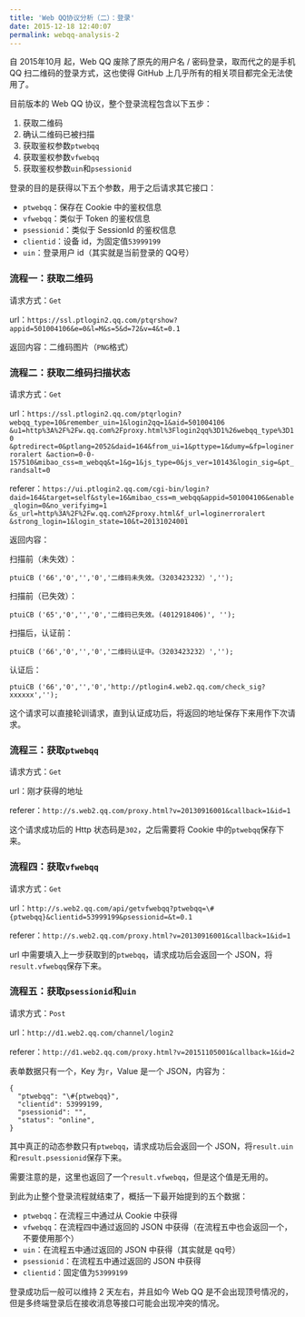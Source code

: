 ```yaml
---
title: 'Web QQ协议分析（二）：登录'
date: 2015-12-18 12:40:07
permalink: webqq-analysis-2
---
```


自 2015年10月 起，Web QQ 废除了原先的用户名 / 密码登录，取而代之的是手机 QQ 扫二维码的登录方式，这也使得 GitHub 上几乎所有的相关项目都完全无法使用了。

 目前版本的 Web QQ 协议，整个登录流程包含以下五步：

1. 获取二维码
2. 确认二维码已被扫描
3. 获取鉴权参数`ptwebqq`
4. 获取鉴权参数`vfwebqq`
5. 获取鉴权参数`uin`和`psessionid`

 登录的目的是获得以下五个参数，用于之后请求其它接口：

- `ptwebqq`：保存在 Cookie 中的鉴权信息
- `vfwebqq`：类似于 Token 的鉴权信息
- `psessionid`：类似于 SessionId 的鉴权信息
- `clientid`：设备 id，为固定值`53999199`
- `uin`：登录用户 id（其实就是当前登录的 QQ号）

### 流程一：获取二维码

 请求方式：`Get`

url：`https://ssl.ptlogin2.qq.com/ptqrshow?appid=501004106&e=0&l=M&s=5&d=72&v=4&t=0.1`

 返回内容：二维码图片（`PNG`格式）

### 流程二：获取二维码扫描状态

 请求方式：`Get`

url：`https://ssl.ptlogin2.qq.com/ptqrlogin?webqq_type=10&remember_uin=1&login2qq=1&aid=501004106
&u1=http%3A%2F%2Fw.qq.com%2Fproxy.html%3Flogin2qq%3D1%26webqq_type%3D10
&ptredirect=0&ptlang=2052&daid=164&from_ui=1&pttype=1&dumy=&fp=loginerroralert
&action=0-0-157510&mibao_css=m_webqq&t=1&g=1&js_type=0&js_ver=10143&login_sig=&pt_randsalt=0`

referer：`https://ui.ptlogin2.qq.com/cgi-bin/login?daid=164&target=self&style=16&mibao_css=m_webqq&appid=501004106&enable_qlogin=0&no_verifyimg=1
&s_url=http%3A%2F%2Fw.qq.com%2Fproxy.html&f_url=loginerroralert
&strong_login=1&login_state=10&t=20131024001`

 返回内容：

 扫描前（未失效）：

```
ptuiCB ('66','0','','0','二维码未失效。（3203423232）','');
```

 扫描前（已失效）：

```
ptuiCB ('65','0','','0','二维码已失效。(4012918406)', '');
```

 扫描后，认证前：

```
ptuiCB ('66','0','','0','二维码认证中。（3203423232）','');
```

 认证后：

```
ptuiCB ('66','0','','0','http://ptlogin4.web2.qq.com/check_sig?xxxxxx','');
```

 这个请求可以直接轮训请求，直到认证成功后，将返回的地址保存下来用作下次请求。

### 流程三：获取`ptwebqq`

 请求方式：`Get`

url：刚才获得的地址

referer：`http://s.web2.qq.com/proxy.html?v=20130916001&callback=1&id=1`

 这个请求成功后的 Http 状态码是`302`，之后需要将 Cookie 中的`ptwebqq`保存下来。

### 流程四：获取`vfwebqq`

 请求方式：`Get`

url：`http://s.web2.qq.com/api/getvfwebqq?ptwebqq=\#{ptwebqq}&clientid=53999199&psessionid=&t=0.1`

referer：`http://s.web2.qq.com/proxy.html?v=20130916001&callback=1&id=1`

url 中需要填入上一步获取到的`ptwebqq`，请求成功后会返回一个 JSON，将`result.vfwebqq`保存下来。

### 流程五：获取`psessionid`和`uin`

 请求方式：`Post`

url：`http://d1.web2.qq.com/channel/login2`

referer：`http://d1.web2.qq.com/proxy.html?v=20151105001&callback=1&id=2`

 表单数据只有一个，Key 为`r`，Value 是一个 JSON，内容为：

```
{
  "ptwebqq": "\#{ptwebqq}",
  "clientid": 53999199,
  "psessionid": "",
  "status": "online",
}
```

 其中真正的动态参数只有`ptwebqq`，请求成功后会返回一个 JSON，将`result.uin`和`result.psessionid`保存下来。

 需要注意的是，这里也返回了一个`result.vfwebqq`，但是这个值是无用的。

 到此为止整个登录流程就结束了，概括一下最开始提到的五个数据：

- `ptwebqq`：在流程三中通过从 Cookie 中获得
- `vfwebqq`：在流程四中通过返回的 JSON 中获得（在流程五中也会返回一个，不要使用那个）
- `uin`：在流程五中通过返回的 JSON 中获得（其实就是 qq号）
- `psessionid`：在流程五中通过返回的 JSON 中获得
- `clientid`：固定值为`53999199`

 登录成功后一般可以维持 2 天左右，并且如今 Web QQ 是不会出现顶号情况的，但是多终端登录后在接收消息等接口可能会出现冲突的情况。


